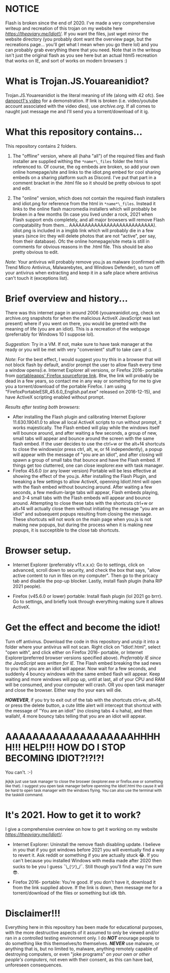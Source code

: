 # **NOTICE**
Flash is broken since the end of 2020. I've made a very comprehensive writeup and recreation of this trojan on my website here *https://theaviary.me/Idiot!/*. If you want the files, just wget mirror the website directory (you probably dont want the overview page, but the recreations page... you'll get what I mean when you go there lol) and you can probably grab everything there that you need. Note that in the writeup isn't just the original flash as you see here but an actual html5 recreation that works on IE, and sort of works on modern browsers :)

# What is Trojan.JS.Youareanidiot?
Trojan.JS.Youareanidiot is the literal meaning of life (along with 42 ofc). See [danooct1's video](https://www.youtube.com/watch?v=LSgk7ctw1HY) for a demonstration. If link is broken (i.e. video/youtube account associated with the video dies), use *archive.org*. If all comes to naught just message me and I'll send you a torrent/download of it ig.

# What this repository contains...
This repository contains 2 folders. 

  1) The "offline" version, where all (haha "all") of the required files and flash installer are supplied withing the `*name*\_files` folder the html is referenced to. Of course, the og embeds are broken, so add your own online homepage/site and links to the idiot.png embed for cool sharing embeds on a sharing platform such as Discord. I've put that part in a comment bracket in the .html file so it should be pretty obvious to spot and edit.

  2) The "online" version, which does not contain the required flash installers and idiot.png for reference from the html in `*name*\_files`. Instead it links to the online flash macromedia installers which will probably be broken in a few months (In case you lived under a rock, 2021 when Flash support ends completely, and all major browsers will remove Flash compatability from them... AAAAAAAAAAAAAAAAAAAAAAAAAAA). idiot.png is included in a imgbb link which will probably die in a few years (since iirc they will delete photos that are not "active", per say, from their database). Ofc the online homepage/site meta is still in comments for obvious reasons in the .html file. This should be also pretty obvious to edit.

*Note*: Your antivirus will probably remove you.js as malware (confirmed with Trend Micro Antivirus, Malwarebytes, and Windows Defender), so turn off your antivirus when extracting and keep it in a safe place where antivirus can't touch it (exceptions list).

# Brief overview and history...
There was this internet page in around 2006 (youareanidiot.org, check on archive.org snapshots for when the malicious ActiveX JavaScript was last present) where if you went on there, you would be greeted with the meaning of life (you are an idiot). This is a recreation of the webpage (preferrably for Windows 10 I suppose lol).

*Suggestion*: Try in a VM. If not, make sure to have task manager at the ready or you will be met with very "convenient" stuff to take care of :).

*Note*: For the best effect, I would suggest you try this in a browser that will not block flash by default, and/or prompt the user to allow flash every time a window opens(i.e. Internet Explorer all versions, or Firefox 2016- portable from [portableapps' Firefox sourceforge link](https://sourceforge.net/projects/portableapps/files/Mozilla%20Firefox%2C%20Portable%20Ed./). Btw, the link will probably be dead in a few years, so contact me in any way or something for me to give you a torrent/download of the portable Firefox. I am using "FirefoxPortableESR_45.6.0_English.paf.exe" released on 2016-12-15), and have ActiveX scripting enabled without prompt. 

*Results after testing both browsers*: 
  - After installing the Flash plugin and calibrating Internet Explorer 11.630.19041.0 to allow all local ActiveX scripts to run without prompt, it works majestically. The Flash embed will play while the windows itself will bounce around, and after waiting a few seconds, a group of new, small tabs will appear and bounce around the screen with the same flash embed. If the user decides to use the ctrl+w or the alt+f4 shortcuts to close the windows(or press ctrl, alt, w, or f4 independently), a popup will appear with the message of "you are an idiot", and after closing will spawn a group of small tabs that bounce and have the Flash embed. If things get too clutterred, one can close iexplorer.exe with task manager.
  - Firefox 45.6.0 (or any lower version) Portable will be less effective at showing the effect of the you.js. After installing the Flash Plugin, and tweaking a few settings to allow ActiveX, openning Idiot!.html will open with the flash embed without bouncing around. After waiting a few seconds, a few medium-large tabs will appear, Flash embeds playing, and 3-4 small tabs with the Flash embeds will appear and bounce around. Attempting to close these tabs with the shortcuts ctrl+w or alt+f4 will actually close them without initiating the message "you are an idiot" and subsequent popups resulting from closing the message. These shortcuts will not work on the main page when you.js is not making new popups, but during the process when it is making new popups, it is succeptible to the close tab shortcuts.

# Browser setup.
  - Internet Explorer (preferrably v11.x.x.x): 
Go to settings, click on advanced, scroll down to security, and check the box that says, "allow active content to run in files on my computer". Then go to the pricacy tab and disable the pop-up blocker. Lastly, install flash plugin (haha RIP 2021 people).

  - Firefox (v45.6.0 or lower) portable: 
Install flash plugin (lol 2021 go brrr). Go to settings, and briefly look through everything making sure it allows ActiveX.

# Get the effect and become the idiot!
Turn off antivirus. Download the code in this repository and unzip it into a folder where your antivirus will not scan. Right click on "Idiot!.html", select "open with", and click either on Firefox 2016- portable, or Internet Explorer(preferred browser versions specified above). *Preferrably IE since the JavaScript was written for IE.* The Flash embed breaking the sad news to you that you are an idiot will appear. Now wait for a few seconds, and suddenly 4 bouncy windows with the same embed flash will appear. Keep waiting and more windows will pop up, until at last, all of your CPU and RAM will be consumed, and your computer will crash. OR you open task manager and close the browser. Either way tho your ears will die.

***HOWEVER***, if you try to exit out of the tab with the shortcuts ctrl+w, alt+f4, or press the delete button, a cute little alert will intercept that shortcut with the message of "You are an idiot" (no closing tabs 4 u haha), and then wallah!, 4 more bouncy tabs telling that you are an idiot will appear.

# AAAAAAAAAAAAAAAAAAAHHHHH!!! HELP!!! HOW DO I STOP BECOMING IDIOT?!?!?!
You can't. :-)

<sup>jkjkjk just use task manager to close the broswer (iexplorer.exe or firefox.exe or something like that). I suggest you open task manager before openning the Idiot!.html tho cause it will be hard to open task manager with the windows flying. You can also use the terminal with the taskkill command.<sup>

# It's 2021. How to get it to work?
I give a comprehensive overview on how to get it working on my website *https://theaviary.me/Idiot!/*.

  - Internet Explorer: Uninstall the remove flash disabling update. I believe in you that if you got windows before 2021 you will eventually find a way to revert it. Ask reddit or something if you are actually stuck 😂. If you can't because you installed Windows with media made after 2020 then sucks to be you I guess ¯\\\_(ツ)\_/¯. Still though you'll find a way I'm sure 😎.

  - Firefox 2016- portable: You're good. If you don't have it, download it from the link supplied above. If the link is down, then message me for a torrent/download of the files or something but idk tbh.

# Disclaimer!!!
Everything here in this repository has been made for educational purposes, with the more destructive aspects of it assumed to only be viewed and/or ran in a controlled testing environment only. I do ***NOT*** enourage people to do something like this themselves/to themselves. ***NEVER*** use malware, or anything that is, but no limited to, malware, anything remotely capable of destroying computers, or even "joke programs" *on your own or other people's computers*, not even with their consent, as this can have bad, unforeseen consequences.